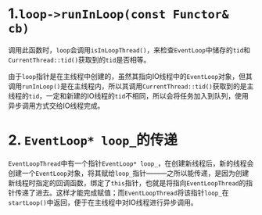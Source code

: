 # 1.```loop->runInLoop(const Functor& cb)```
调用此函数时，```loop```会调用```isInLoopThread()```，来检查```EventLoop```中储存的```tid```和```CurrentThread::tid()```获取到的```tid```是否相等。

由于```loop```指针是在主线程中创建的，虽然其指向IO线程中的```EventLoop```对象，但其调用```runInLoop()```是在主线程内，所以其调用```CurrentThread::tid()```获取到的是主线程的```tid```，一定和新建的IO线程的```tid```不相同，所以会将任务加入到队列，使用异步调用方式交给IO线程完成。


# 2. ```EventLoop* loop_```的传递
```EventLoopThread```中有一个指针```EventLoop* loop_```，在创建新线程后，新的线程会创建一个```EventLoop```对象，将其赋给```loop_```指针———之所以能传递，是因为创建新线程时指定的回调函数，绑定了```this```指针，也就是将指向```EventLoopThread```的指针传递了进去。这样才能完成赋值；而```EventLoopThread```将该指针```loop_```在```startLoop()```中返回，便于在主线程中对IO线程进行异步调用。
